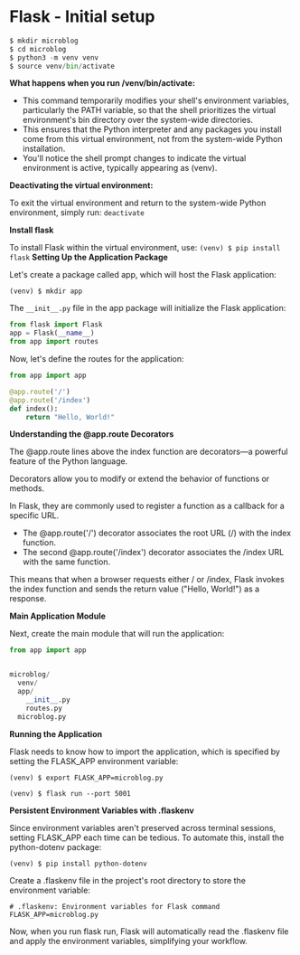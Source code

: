 # Flask - Initial setup
```python
$ mkdir microblog
$ cd microblog
$ python3 -m venv venv
$ source venv/bin/activate
```

**What happens when you run /venv/bin/activate:**

- This command temporarily modifies your shell's environment variables, particularly the PATH variable, so that the shell prioritizes the virtual environment's bin directory over the system-wide directories.
- This ensures that the Python interpreter and any packages you install come from this virtual environment, not from the system-wide Python installation.
- You'll notice the shell prompt changes to indicate the virtual environment is active, typically appearing as (venv).

**Deactivating the virtual environment:**

To exit the virtual environment and return to the system-wide Python environment, simply run:
`deactivate`

**Install flask**

To install Flask within the virtual environment, use:
`(venv) $ pip install flask`
**Setting Up the Application Package**

Let's create a package called app, which will host the Flask application:

`(venv) $ mkdir app`

The `__init__.py`  file in the app package will initialize the Flask application:

```python title="app/__init__.py -  Flask application instance"
from flask import Flask
app = Flask(__name__)
from app import routes
```
Now, let's define the routes for the application:
```python title="app/routes.py - the Home page route"
from app import app

@app.route('/')
@app.route('/index')
def index():
    return "Hello, World!"
```
**Understanding the @app.route Decorators**

The @app.route lines above the index function are decorators—a powerful feature of the Python language. 

Decorators allow you to modify or extend the behavior of functions or methods. 

In Flask, they are commonly used to register a function as a callback for a specific URL.

- The @app.route('/') decorator associates the root URL (/) with the index function.
- The second @app.route('/index') decorator associates the /index URL with the same function.

This means that when a browser requests either / or /index, Flask invokes the index function and 
sends the return value ("Hello, World!") as a response.

**Main Application Module**

Next, create the main module that will run the application:

```python title="microblog.py: Main application module"
from app import app
```
```python title="the project structure so far:"

microblog/
  venv/
  app/
    __init__.py
    routes.py
  microblog.py
```
**Running the Application**

Flask needs to know how to import the application, which is specified by 
setting the FLASK_APP environment variable:

`(venv) $ export FLASK_APP=microblog.py`

`(venv) $ flask run --port 5001`

**Persistent Environment Variables with .flaskenv**

Since environment variables aren't preserved across terminal sessions, setting FLASK_APP each time can be tedious. 
To automate this, install the python-dotenv package:

`(venv) $ pip install python-dotenv`

Create a .flaskenv file in the project's root directory to store the environment variable:

`# .flaskenv: Environment variables for Flask command
FLASK_APP=microblog.py
`

Now, when you run flask run, Flask will automatically read the .flaskenv file and apply the environment variables, simplifying your workflow.


